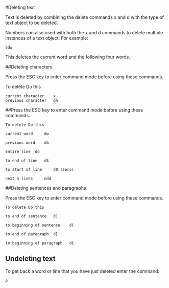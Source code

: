 #Deleting text

Text is deleted by combining the delete commands x and d with the type of text object to be deleted.

Numbers can also used with both the x and d commands to delete multiple instances of a text object. For example:

	5dw
This deletes the current word and the following four words.


##Deleting characters

Press the ESC key to enter command mode before using these commands.

To delete	 Do this

	current character	 x
	previous character	 dh


##Press the ESC key to enter command mode before using these commands.

	To delete Do this
	
	current word	 dw
	
	previous word	 db
	
	entire line	 dd
	
	to end of line	 d$
	
	to start of line	 d0 (zero)
	
	next n lines	 ndd

##Deleting sentences and paragraphs

Press the ESC key to enter command mode before using these commands.
	
	To delete Do this
	
	to end of sentence	 d)
	
	to beginning of sentence	d(
	
	to end of paragraph	 d}
	
	to beginning of paragraph	d{

## Undeleting text

To get back a word or line that you have just deleted enter the command:
	
	p